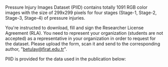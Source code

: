 Pressure Injury Images Dataset (PIID) contains totally 1091 RGB color images with the size of 299x299 pixels for four stages (Stage-1, Stage-2, Stage-3, Stage-4) of pressure injuries.

You're instructed to download, fill and sign the Researcher License Agreement (RLA). You need to represent your organization (students are not accepted) as a representative in your organization in order to request for the dataset. Please upload the form, scan it and send to the corresponding author, "betulay@firat.edu.tr". 

PIID is provided for the data used in the publication below:
